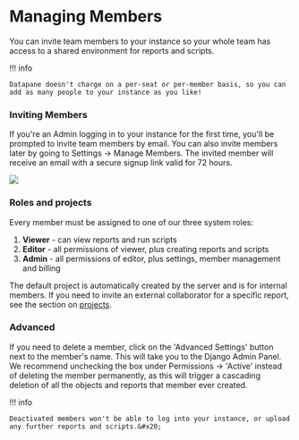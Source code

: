 # Managing Members

You can invite team members to your instance so your whole team has access to a shared environment for reports and scripts.&#x20;

!!! info

    Datapane doesn't charge on a per-seat or per-member basis, so you can add as many people to your instance as you like!

### Inviting Members

If you're an Admin logging in to your instance for the first time, you'll be prompted to invite team members by email. You can also invite members later by going to Settings -> Manage Members. The invited member will receive an email with a secure signup link valid for 72 hours.&#x20;

![](../../img/tutorials/managing-members-1.png)

### Roles and projects

Every member must be assigned to one of our three system roles:&#x20;

1. **Viewer** - can view reports and run scripts&#x20;
2. **Editor** - all permissions of viewer, plus creating reports and scripts
3. **Admin** - all permissions of editor, plus settings, member management and billing

The default project is automatically created by the server and is for internal members. If you need to invite an external collaborator for a specific report, see the section on [projects](/concepts/datapane-enterprise/authentication-and-sharing/#projects).&#x20;

### Advanced

If you need to delete a member, click on the 'Advanced Settings' button next to the member's name. This will take you to the Django Admin Panel. We recommend unchecking the box under Permissions -> 'Active' instead of deleting the member permanently, as this will trigger a cascading deletion of all the objects and reports that member ever created.&#x20;

!!! info

    Deactivated members won't be able to log into your instance, or upload any further reports and scripts.&#x20;
